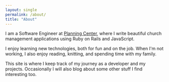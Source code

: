 ```yaml
---
layout: single
permalink: /about/
title: "About"
---
```


I am a Software Engineer at [Planning Center](https://planning.center/), where I write beautiful church management applications using Ruby on Rails and JavaScript.

I enjoy learning new technologies, both for fun and on the job. When I'm not working, I also enjoy reading, knitting, and spending time with my family.

This site is where I keep track of my journey as a developer and my projects. Occasionally I will also blog about some other stuff I find interesting too.
